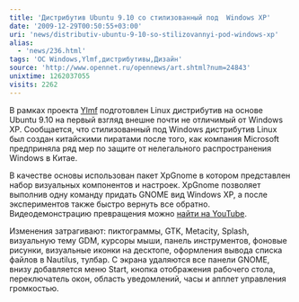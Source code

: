 ```yaml
---
title: 'Дистрибутив Ubuntu 9.10 со стилизованный под  Windows XP'
date: '2009-12-29T00:50:55+03:00'
uri: 'news/distributiv-ubuntu-9-10-so-stilizovannyi-pod-windows-xp'
alias: 
  - 'news/236.html'
tags: 'ОС Windows,Ylmf,дистрибутивы,Дизайн'
source: 'http://www.opennet.ru/opennews/art.shtml?num=24843'
unixtime: 1262037055
visits: 2262
---
```

В рамках проекта [Ylmf](http://www.ylmf.org/) подготовлен Linux дистрибутив на основе Ubuntu 9.10 на первый взгляд внешне почти не отличимый от Windows XP. Сообщается, что стилизованный под Windows дистрибутив Linux был создан китайскими пиратами после того, как компания Microsoft предприняла ряд мер по защите от нелегального распространения Windows в Китае.

В качестве основы использован пакет XpGnome в котором представлен набор визуальных компонентов и настроек. XpGnome позволяет выполнив одну команду придать GNOME вид Windows XP, а после экспериментов также быстро вернуть все обратно. Видеодемонстрацию превращения можно [найти на YouTube](https://www.youtube.com/watch?v=n4StlvX-kOg).

Изменения затрагивают: пиктограммы, GTK, Metacity, Splash, визуальную тему GDM, курсоры мыши, панель инструментов, фоновые рисунки, визуальные иконки на десктопе, оформления вывода списка файлов в Nautilus, тулбар. С экрана удаляются все панели GNOME, внизу добавляется меню Start, кнопка отображения рабочего стола, переключатель окон, область уведомлений, часы и апплет управления громкостью.
